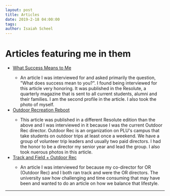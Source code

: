 ```yaml
---
layout: post
title: Articles
date: 2019-2-18 04:00:00
tags:
author: Isaiah Scheel
---
```



<h1 id="heading1">Articles featuring me in them</h1>

<ul>
<li><a href="https://www.plu.edu/resolute/spring-2019/defining-success/?fbclid=IwAR1IvXvyjBEBNurj3uGE-9RfASX4CIzS0M0oz7pNQx-JVi6WThwFQtMHLOI">What Success Means to Me</a></li>
  <ul>
    <li>An article I was interviewed for and asked primarily the question, "What does success mean to you?". I found being interviewed for this article very honoring. It was published in the Resolute, a quarterly magazine that is sent to all current students, alumni and their families. I am the second profile in the article. I also took the photo of myself.</li>
  </ul>
<li><a href="https://www.plu.edu/resolute/winter-2019/reboot-outdoor-rec/?fbclid=IwAR0p_yHqKkSS4VU5MpU5of30Vq0Fl_qnSfNkOv_8UWH0-tHoFJ-1kvb_m8c">Outdoor Recreation Reboot</a></li>
    <ul>
    <li>This article was published in a different Resolute edition than the above and I was interviewed in it because I was the current Outdoor Rec director. Outdoor Rec is an organization on PLU's campus that take students on outdoor trips at least once a weekend. We have a group of volunteer trip leaders and usually two paid directors. I had the honor to be a director my senior year and lead the group. I also took nuerous photos in this article. </li>
  </ul>
<li><a href="https://golutes.com/news/2019/5/15/mens-track-field-scheel-mccracken-balance-varsity-athletics-and-passion-for-the-outdoors.aspx?fbclid=IwAR0nw1f6OXiSdmmuzgrmL_YubaT7p6l4qabtpoVjmBFqiaMndYEZ0FLr9lE">Track and Field + Outdoor Rec</a></li>
    <ul>
    <li>An article I was interviewed for because my co-director for OR (Outdoor Rec) and I both ran track and were the OR directors. The university saw how challenging and time consuming that may have been and wanted to do an article on how we balance that lifestyle.</li>
  </ul>
</ul>

<hr />
